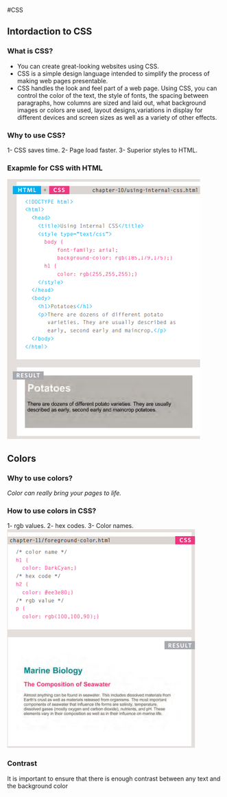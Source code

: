 #CSS


## Intordaction to CSS

### What is CSS?
* You can create great-looking websites using CSS.
* CSS is a simple design language intended to simplify the process of making web pages presentable.
* CSS handles the look and feel part of a web page. Using CSS, you can control the color of the text, the style of fonts, the spacing between paragraphs, how columns are sized and laid out, what background images or colors are used, layout designs,variations in display for different devices and screen sizes as well as a variety of other effects.

### Why to use CSS?
1- CSS saves time.
2- Page load faster.
3- Superior styles to HTML.

### Exapmle for CSS with HTML
![excss](img/ex_csshtml.png)


## Colors

### Why to use colors?
*Color can really bring your pages to life.*

### How to use colors in CSS?
1- rgb values.
2- hex codes.
3- Color names.
![excolor](img/ex_colors.png)

### Contrast
It is important to ensure that there is enough contrast
between any text and the background color 

